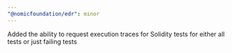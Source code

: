 ```yaml
---
"@nomicfoundation/edr": minor
---
```


Added the ability to request execution traces for Solidity tests for either all tests or just failing tests
